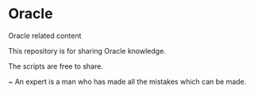 # Oracle
Oracle related content

This repository is for sharing Oracle knowledge.

The scripts are free to share.


~ An expert is a man who has made all the mistakes which can be made.
